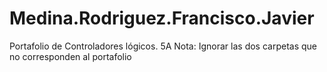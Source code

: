 # Medina.Rodriguez.Francisco.Javier
Portafolio de Controladores lógicos. 5A
Nota: Ignorar las dos carpetas que no corresponden al portafolio
